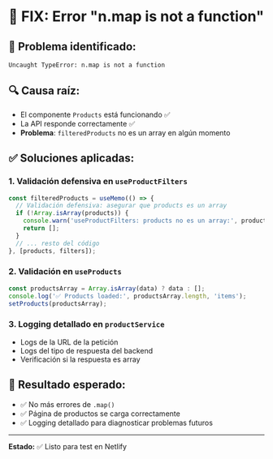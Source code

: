 # 🐛 FIX: Error "n.map is not a function"

## 🚨 **Problema identificado:**
```
Uncaught TypeError: n.map is not a function
```

## 🔍 **Causa raíz:**
- El componente `Products` está funcionando ✅
- La API responde correctamente ✅
- **Problema**: `filteredProducts` no es un array en algún momento

## ✅ **Soluciones aplicadas:**

### **1. Validación defensiva en `useProductFilters`**
```javascript
const filteredProducts = useMemo(() => {
  // Validación defensiva: asegurar que products es un array
  if (!Array.isArray(products)) {
    console.warn('useProductFilters: products no es un array:', products);
    return [];
  }
  // ... resto del código
}, [products, filters]);
```

### **2. Validación en `useProducts`**
```javascript
const productsArray = Array.isArray(data) ? data : [];
console.log('✅ Products loaded:', productsArray.length, 'items');
setProducts(productsArray);
```

### **3. Logging detallado en `productService`**
- Logs de la URL de la petición
- Logs del tipo de respuesta del backend
- Verificación si la respuesta es array

## 🎯 **Resultado esperado:**
- ✅ No más errores de `.map()`
- ✅ Página de productos se carga correctamente
- ✅ Logging detallado para diagnosticar problemas futuros

---
**Estado:** ✅ Listo para test en Netlify